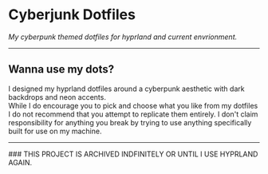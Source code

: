 # Cyberjunk Dotfiles
*My cyberpunk themed dotfiles for hyprland and current envrionment.*
<hr>
<h2>Wanna use my dots?</h2>
<p>I designed my hyprland dotfiles around a cyberpunk aesthetic with dark backdrops and neon accents.<br>
While I do encourage you to pick and choose what you like from my dotfiles I do not recommend that you attempt to 
replicate them entirely. I don't claim responsibility for anything you break by trying to use anything specifically built for use on my machine.</p>
<hr>
### THIS PROJECT IS ARCHIVED INDFINITELY OR UNTIL I USE HYPRLAND AGAIN.
